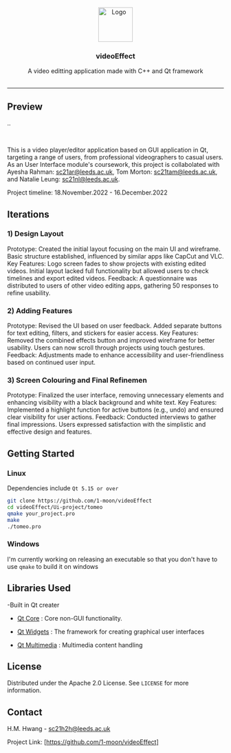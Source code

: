 <!-- PROJECT LOGO -->
<br />
<p align="center">
  <a href="https://github.com/1-moon/videoEffect">
    <img src="https://github.com/1-moon/videoEffect/Ui-project/outcome.PNG" alt="Logo" width="80" height="80">
  </a>

  <h3 align="center">videoEffect</h3>

  <p align="center">
    A video editting application made with C++ and Qt framework  
    <br />
    <br />
  </p>
</p>

<hr>

<!-- ABOUT THE PROJECT -->

## Preview

..

<br>

This is a video player/editor application based on GUI application in Qt, targeting a range of users, from professional videographers to casual users.
As an User Interface module's coursework, this project is collabolated with Ayesha Rahman: sc21ar@leeds.ac.uk, Tom Morton: sc21tam@leeds.ac.uk, and Natalie Leung: sc21nl@leeds.ac.uk.

Project timeline: 18.November.2022 - 16.December.2022

## Iterations

### 1) Design Layout

Prototype: Created the initial layout focusing on the main UI and wireframe. Basic structure established, influenced by similar apps like CapCut and VLC.
Key Features: Logo screen fades to show projects with existing edited videos. Initial layout lacked full functionality but allowed users to check timelines and export edited videos.
Feedback: A questionnaire was distributed to users of other video editing apps, gathering 50 responses to refine usability.

### 2) Adding Features

Prototype: Revised the UI based on user feedback. Added separate buttons for text editing, filters, and stickers for easier access.
Key Features: Removed the combined effects button and improved wireframe for better usability. Users can now scroll through projects using touch gestures.
Feedback: Adjustments made to enhance accessibility and user-friendliness based on continued user input.

### 3) Screen Colouring and Final Refinemen

Prototype: Finalized the user interface, removing unnecessary elements and enhancing visibility with a black background and white text.
Key Features: Implemented a highlight function for active buttons (e.g., undo) and ensured clear visibility for user actions.
Feedback: Conducted interviews to gather final impressions. Users expressed satisfaction with the simplistic and effective design and features.

## Getting Started

### Linux

Dependencies include `Qt 5.15 or over`

```bash
git clone https://github.com/1-moon/videoEffect
cd videoEffect/Ui-project/tomeo
qmake your_project.pro
make
./tomeo.pro
```

### Windows

I'm currently working on releasing an executable so that you don't have to use `qmake` to build it on windows

## Libraries Used

-Built in Qt creater

- [Qt Core](https://doc.qt.io/qt-5/qtcore-index.html)
  : Core non-GUI functionality.

- [Qt Widgets](https://doc.qt.io/qt-5/qtwidgets-index.html)
  : The framework for creating graphical user interfaces

- [Qt Multimedia](https://doc.qt.io/qt-5/qtmultimedia-index.html)
  : Multimedia content handling

<!-- LICENSE -->

## License

Distributed under the Apache 2.0 License. See `LICENSE` for more information.

<!-- CONTACT -->

## Contact

H.M. Hwang - sc21h2h@leeds.ac.uk

Project Link: [https://github.com/1-moon/videoEffect]
